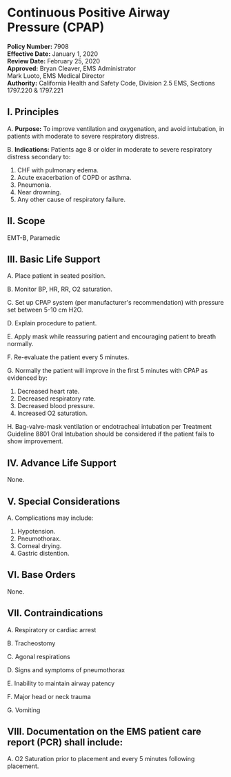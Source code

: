 # Continuous Positive Airway Pressure (CPAP)

**Policy Number:** 7908  
**Effective Date:** January 1, 2020  
**Review Date:** February 25, 2020  
**Approved:** Bryan Cleaver, EMS Administrator  
Mark Luoto, EMS Medical Director  
**Authority:** California Health and Safety Code, Division 2.5 EMS, Sections 1797.220 & 1797.221

## I. Principles

A. **Purpose:** To improve ventilation and oxygenation, and avoid intubation, in patients with moderate to severe respiratory distress.

B. **Indications:** Patients age 8 or older in moderate to severe respiratory distress secondary to:

1. CHF with pulmonary edema.
2. Acute exacerbation of COPD or asthma.
3. Pneumonia.
4. Near drowning.
5. Any other cause of respiratory failure.

## II. Scope

EMT-B, Paramedic

## III. Basic Life Support

A. Place patient in seated position.

B. Monitor BP, HR, RR, O2 saturation.

C. Set up CPAP system (per manufacturer's recommendation) with pressure set between 5-10 cm H2O.

D. Explain procedure to patient.

E. Apply mask while reassuring patient and encouraging patient to breath normally.

F. Re-evaluate the patient every 5 minutes.

G. Normally the patient will improve in the first 5 minutes with CPAP as evidenced by:
1. Decreased heart rate.
2. Decreased respiratory rate.
3. Decreased blood pressure.
4. Increased O2 saturation.

H. Bag-valve-mask ventilation or endotracheal intubation per Treatment Guideline 8801 Oral Intubation should be considered if the patient fails to show improvement.

## IV. Advance Life Support

None.

## V. Special Considerations

A. Complications may include:
1. Hypotension.
2. Pneumothorax.
3. Corneal drying.
4. Gastric distention.

## VI. Base Orders

None.

## VII. Contraindications

A. Respiratory or cardiac arrest

B. Tracheostomy

C. Agonal respirations

D. Signs and symptoms of pneumothorax

E. Inability to maintain airway patency

F. Major head or neck trauma

G. Vomiting

## VIII. Documentation on the EMS patient care report (PCR) shall include:

A. O2 Saturation prior to placement and every 5 minutes following placement.

